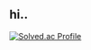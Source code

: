 ## hi..
[![Solved.ac Profile](http://mazassumnida.wtf/api/generate_badge?boj=kej5148)](https://solved.ac/kej5148)
